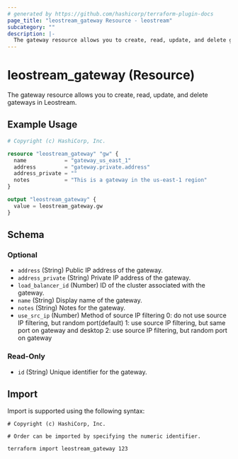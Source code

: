 ```yaml
---
# generated by https://github.com/hashicorp/terraform-plugin-docs
page_title: "leostream_gateway Resource - leostream"
subcategory: ""
description: |-
  The gateway resource allows you to create, read, update, and delete gateways in Leostream.
---
```


# leostream_gateway (Resource)

The gateway resource allows you to create, read, update, and delete gateways in Leostream.

## Example Usage

```terraform
# Copyright (c) HashiCorp, Inc.

resource "leostream_gateway" "gw" {
  name            = "gateway_us_east_1"
  address         = "gateway.private.address"
  address_private = ""
  notes           = "This is a gateway in the us-east-1 region"
}

output "leostream_gateway" {
  value = leostream_gateway.gw
}
```

<!-- schema generated by tfplugindocs -->
## Schema

### Optional

- `address` (String) Public IP address of the gateway.
- `address_private` (String) Private IP address of the gateway.
- `load_balancer_id` (Number) ID of the cluster associated with the gateway.
- `name` (String) Display name of the gateway.
- `notes` (String) Notes for the gateway.
- `use_src_ip` (Number) Method of source IP filtering
				0: do not use source IP filtering, but random port(default)
				1: use source IP filtering, but same port on gateway and desktop
				2: use source IP filtering, but random port on gateway

### Read-Only

- `id` (String) Unique identifier for the gateway.

## Import

Import is supported using the following syntax:

```shell
# Copyright (c) HashiCorp, Inc.

# Order can be imported by specifying the numeric identifier.

terraform import leostream_gateway 123
```
